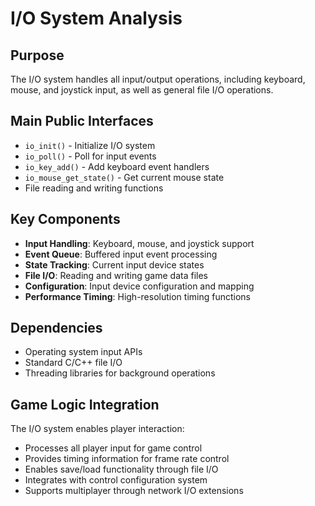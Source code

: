 # I/O System Analysis

## Purpose
The I/O system handles all input/output operations, including keyboard, mouse, and joystick input, as well as general file I/O operations.

## Main Public Interfaces
- `io_init()` - Initialize I/O system
- `io_poll()` - Poll for input events
- `io_key_add()` - Add keyboard event handlers
- `io_mouse_get_state()` - Get current mouse state
- File reading and writing functions

## Key Components
- **Input Handling**: Keyboard, mouse, and joystick support
- **Event Queue**: Buffered input event processing
- **State Tracking**: Current input device states
- **File I/O**: Reading and writing game data files
- **Configuration**: Input device configuration and mapping
- **Performance Timing**: High-resolution timing functions

## Dependencies
- Operating system input APIs
- Standard C/C++ file I/O
- Threading libraries for background operations

## Game Logic Integration
The I/O system enables player interaction:
- Processes all player input for game control
- Provides timing information for frame rate control
- Enables save/load functionality through file I/O
- Integrates with control configuration system
- Supports multiplayer through network I/O extensions